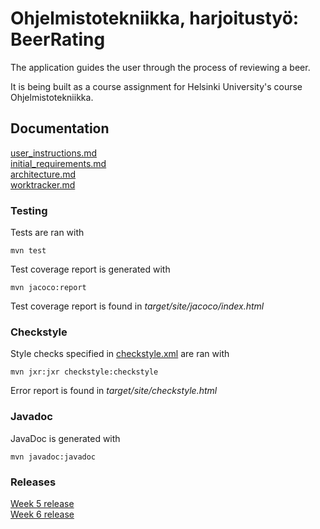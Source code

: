 # Ohjelmistotekniikka, harjoitustyö: BeerRating

The application guides the user through the process of reviewing a beer.

It is being built as a course assignment for Helsinki University's course Ohjelmistotekniikka.

## Documentation
[user_instructions.md](https://github.com/JuusoVe/ot-harjoitustyo/blob/master/documentation/user_instructions.md) <br>
[initial_requirements.md](https://github.com/JuusoVe/ot-harjoitustyo/blob/master/documentation/initial_requirements.md) <br>
[architecture.md](https://github.com/JuusoVe/ot-harjoitustyo/blob/master/documentation/architecture.md) <br>
[worktracker.md](https://github.com/JuusoVe/ot-harjoitustyo/blob/master/documentation/tuntikirjanpito.md) 

### Testing

Tests are ran with

```
mvn test
```

Test coverage report is generated with

```
mvn jacoco:report
```
Test coverage report is found in _target/site/jacoco/index.html_


### Checkstyle
Style checks specified in [checkstyle.xml](https://github.com/JuusoVe/ot-harjoitustyo/blob/master/checkstyle.xml) are ran with

```
mvn jxr:jxr checkstyle:checkstyle
```

Error report is found in _target/site/checkstyle.html_

### Javadoc

JavaDoc is generated with

```
mvn javadoc:javadoc
```


### Releases

[Week 5 release](https://github.com/JuusoVe/ot-harjoitustyo/releases/tag/week5) <br>
[Week 6 release](https://github.com/JuusoVe/ot-harjoitustyo/releases/tag/week6)
